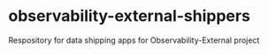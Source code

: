 # observability-external-shippers
Respository for data shipping apps for Observability-External project
